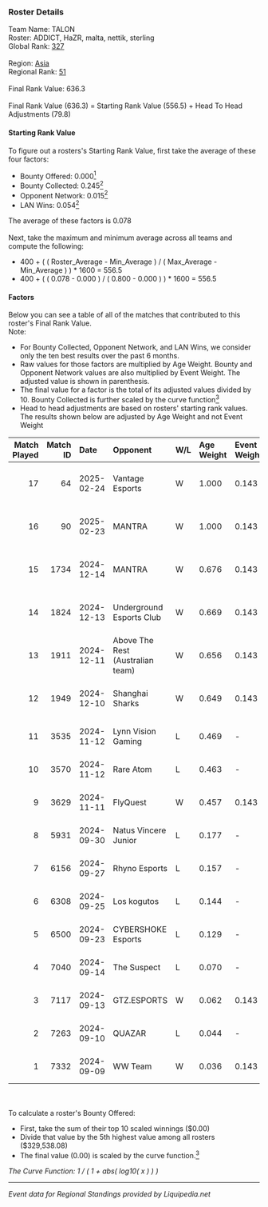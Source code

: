 ### Roster Details<br />
Team Name: TALON<br />
Roster: ADDICT, HaZR, malta, nettik, sterling<br />
Global Rank: [327](../standings_global.md)<br />
<br />
Region: [Asia]( ../standings_asia.md)<br />
Regional Rank: [51]( ../standings_asia.md)<br />
<br />
Final Rank Value:  636.3<br />
<br />
Final Rank Value (636.3) = Starting Rank Value (556.5) + Head To Head Adjustments (79.8)<br />

#### Starting Rank Value<br />
To figure out a rosters's Starting Rank Value, first take the average of these four factors:<br />
- Bounty Offered: 0.000[<sup>1</sup>](#table2)
- Bounty Collected: 0.245[<sup>2</sup>](#table1)
- Opponent Network: 0.015[<sup>2</sup>](#table1)
- LAN Wins: 0.054[<sup>2</sup>](#table1)

The average of these factors is 0.078<br />
<br />
Next, take the maximum and minimum average across all teams and compute the following:<br />
- 400 + ( ( Roster_Average - Min_Average ) / ( Max_Average - Min_Average ) ) * 1600 = 556.5
- 400 + ( ( 0.078 - 0.000 ) / ( 0.800 - 0.000 ) ) * 1600 = 556.5


#### Factors<br />
Below you can see a table of all of the matches that contributed to this roster's Final Rank Value.<br />
Note:<br />

- For Bounty Collected, Opponent Network, and LAN Wins, we consider only the ten best results over the past 6 months.
- Raw values for those factors are multiplied by Age Weight. Bounty and Opponent Network values are also multiplied by Event Weight. The adjusted value is shown in parenthesis.
- The final value for a factor is the total of its adjusted values divided by 10. Bounty Collected is further scaled by the curve function[<sup>3</sup>](#curveFunction)
- Head to head adjustments are based on rosters' starting rank values. The results shown below are adjusted by Age Weight and not Event Weight
<span id="table1"></span><br />


| Match Played | Match ID | Date       | Opponent                         | W/L | Age Weight | Event Weight | Bounty Collected | Opponent Network | LAN Wins  | H2H Adj. | Roster                                     |
| -: | -: | :- | :- | :- | :- | :- | :- | :- | :- | -: | :- |
|           17 |       64 | 2025-02-24 | Vantage Esports                  | W   | 1.000      | 0.143        | 0.003 (0.000)    | 0.336 (0.048)    | 0 (0.000) |    18.28 | ADDICT, HaZR, malta, nettik, sterling      |
|           16 |       90 | 2025-02-23 | MANTRA                           | W   | 1.000      | 0.143        | 0.000 (0.000)    | 0.174 (0.025)    | 0 (0.000) |    14.75 | ADDICT, HaZR, malta, nettik, sterling      |
|           15 |     1734 | 2024-12-14 | MANTRA                           | W   | 0.676      | 0.143        | 0.000 (0.000)    | 0.174 (0.017)    | 0 (0.000) |    11.05 | ADDICT, Gratisfaction, HaZR, malta, nettik |
|           14 |     1824 | 2024-12-13 | Underground Esports Club         | W   | 0.669      | 0.143        | 0.001 (0.000)    | 0.240 (0.023)    | 0 (0.000) |    11.57 | ADDICT, Gratisfaction, HaZR, malta, nettik |
|           13 |     1911 | 2024-12-11 | Above The Rest (Australian team) | W   | 0.656      | 0.143        | 0.000 (0.000)    | 0.086 (0.008)    | 0 (0.000) |     8.02 | ADDICT, Gratisfaction, HaZR, malta, nettik |
|           12 |     1949 | 2024-12-10 | Shanghai Sharks                  | W   | 0.649      | 0.143        | 0.000 (0.000)    | 0.057 (0.005)    | 0 (0.000) |     8.07 | ADDICT, Gratisfaction, HaZR, malta, nettik |
|           11 |     3535 | 2024-11-12 | Lynn Vision Gaming               | L   | 0.469      | -            | -                | -                | -         |    -2.46 | ADDICT, AZR, HaZR, mhL, nettik             |
|           10 |     3570 | 2024-11-12 | Rare Atom                        | L   | 0.463      | -            | -                | -                | -         |    -1.40 | ADDICT, AZR, HaZR, mhL, nettik             |
|            9 |     3629 | 2024-11-11 | FlyQuest                         | W   | 0.457      | 0.143        | 0.105 (0.007)    | 0.235 (0.015)    | 1 (0.457) |    13.76 | ADDICT, AZR, HaZR, mhL, nettik             |
|            8 |     5931 | 2024-09-30 | Natus Vincere Junior             | L   | 0.177      | -            | -                | -                | -         |    -0.51 | ADDICT, AZR, HaZR, mhL, nettik             |
|            7 |     6156 | 2024-09-27 | Rhyno Esports                    | L   | 0.157      | -            | -                | -                | -         |    -1.67 | ADDICT, AZR, HaZR, mhL, nettik             |
|            6 |     6308 | 2024-09-25 | Los kogutos                      | L   | 0.144      | -            | -                | -                | -         |    -0.36 | ADDICT, AZR, HaZR, mhL, nettik             |
|            5 |     6500 | 2024-09-23 | CYBERSHOKE Esports               | L   | 0.129      | -            | -                | -                | -         |    -0.62 | ADDICT, AZR, HaZR, mhL, nettik             |
|            4 |     7040 | 2024-09-14 | The Suspect                      | L   | 0.070      | -            | -                | -                | -         |    -0.61 | ADDICT, AZR, HaZR, mhL, nettik             |
|            3 |     7117 | 2024-09-13 | GTZ.ESPORTS                      | W   | 0.062      | 0.143        | 0.080 (0.001)    | 0.557 (0.005)    | 0 (0.000) |     1.92 | ADDICT, AZR, HaZR, mhL, nettik             |
|            2 |     7263 | 2024-09-10 | QUAZAR                           | L   | 0.044      | -            | -                | -                | -         |    -0.42 | ADDICT, AZR, HaZR, mhL, nettik             |
|            1 |     7332 | 2024-09-09 | WW Team                          | W   | 0.036      | 0.143        | 0.000 (0.000)    | 0.026 (0.000)    | 0 (0.000) |     0.47 | ADDICT, AZR, HaZR, mhL, nettik             |

<br />
<span id="table2"></span><br />
To calculate a roster's Bounty Offered:<br />

- First, take the sum of their top 10 scaled winnings ($0.00)
- Divide that value by the 5th highest value among all rosters ($329,538.08)
- The final value (0.00) is scaled by the curve function.[<sup>3</sup>](#curveFunction)

<span id="curveFunction"></span>_The Curve Function: 1 / ( 1 + abs( log10( x ) ) )_<br />

---
_Event data for Regional Standings provided by Liquipedia.net_<br />
